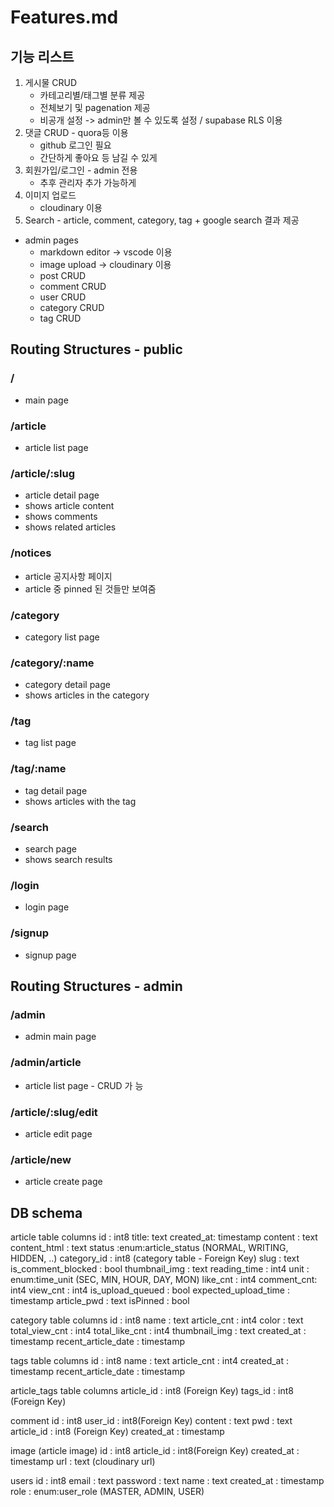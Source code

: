 # Features.md

## 기능 리스트

1. 게시물 CRUD
    - 카테고리별/태그별 분류 제공
    - 전체보기 및 pagenation 제공
    - 비공개 설정 -> admin만 볼 수 있도록 설정 / supabase RLS 이용
2. 댓글 CRUD - quora등 이용
    - github 로그인 필요
    - 간단하게 좋아요 등 남길 수 있게
3. 회원가입/로그인 - admin 전용
    - 추후 관리자 추가 가능하게
4. 이미지 업로드
    - cloudinary 이용
5. Search - article, comment, category, tag + google search 결과 제공

- admin pages
    - markdown editor -> vscode 이용
    - image upload -> cloudinary 이용
    - post CRUD
    - comment CRUD
    - user CRUD
    - category CRUD
    - tag CRUD

## Routing Structures - public

### /
- main page

### /article
- article list page

### /article/:slug
- article detail page
- shows article content
- shows comments
- shows related articles

### /notices
- article 공지사항 페이지
- article 중 pinned 된 것들만 보여줌

### /category
- category list page

### /category/:name
- category detail page
- shows articles in the category

### /tag
- tag list page

### /tag/:name
- tag detail page
- shows articles with the tag

### /search
- search page
- shows search results

### /login
- login page

### /signup
- signup page

## Routing Structures - admin

### /admin
- admin main page

### /admin/article
- article list page - CRUD 가
능
### /article/:slug/edit
- article edit page

### /article/new
- article create page




## DB schema
article table columns
id : int8
title: text
created_at: timestamp
content : text
content_html : text
status :enum:article_status (NORMAL, WRITING, HIDDEN, ..)
category_id : int8 (category table - Foreign Key)
slug : text
is_comment_blocked : bool
thumbnail_img : text
reading_time : int4
unit : enum:time_unit (SEC, MIN, HOUR, DAY, MON)
like_cnt : int4
comment_cnt: int4
view_cnt : int4
is_upload_queued : bool
expected_upload_time : timestamp
article_pwd : text
isPinned : bool


category table columns
id : int8
name : text
article_cnt : int4
color : text
total_view_cnt : int4
total_like_cnt : int4
thumbnail_img : text
created_at : timestamp
recent_article_date : timestamp

tags table columns
id : int8
name : text
article_cnt : int4
created_at : timestamp
recent_article_date : timestamp

article_tags table columns
article_id : int8 (Foreign Key)
tags_id : int8 (Foreign Key)

comment
id : int8
user_id : int8(Foreign Key)
content : text
pwd : text
article_id : int8 (Foreign Key)
created_at : timestamp

image (article image)
id : int8
article_id : int8(Foreign Key)
created_at : timestamp
url : text (cloudinary url)

users
id : int8
email : text
password : text
name : text
created_at : timestamp
role : enum:user_role (MASTER, ADMIN, USER)
